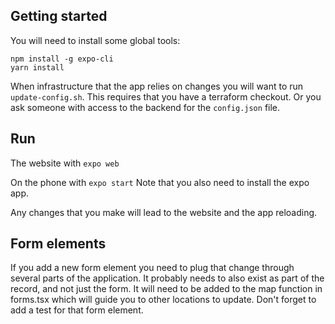 ## Getting started

You will need to install some global tools:

```
npm install -g expo-cli
yarn install
```

When infrastructure that the app relies on changes you will want to run
`update-config.sh`. This requires that you have a terraform checkout. Or you ask
someone with access to the backend for the `config.json` file.

## Run

The website with `expo web`

On the phone with `expo start` Note that you also need to install the expo app.

Any changes that you make will lead to the website and the app reloading.

## Form elements

If you add a new form element you need to plug that change through several parts
of the application. It probably needs to also exist as part of the record, and
not just the form. It will need to be added to the map function in forms.tsx
which will guide you to other locations to update. Don't forget to add a test
for that form element.
